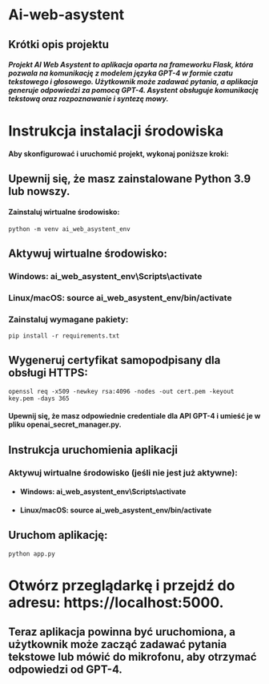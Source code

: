 # Ai-web-asystent

## Krótki opis projektu
##### Projekt AI Web Asystent to aplikacja oparta na frameworku Flask, która pozwala na komunikację z modelem języka GPT-4 w formie czatu tekstowego i głosowego. Użytkownik może zadawać pytania, a aplikacja generuje odpowiedzi za pomocą GPT-4. Asystent obsługuje komunikację tekstową oraz rozpoznawanie i syntezę mowy.


# Instrukcja instalacji środowiska
#### Aby skonfigurować i uruchomić projekt, wykonaj poniższe kroki:

## Upewnij się, że masz zainstalowane Python 3.9 lub nowszy.
#### Zainstaluj wirtualne środowisko:

```
python -m venv ai_web_asystent_env
```
## Aktywuj wirtualne środowisko:

### Windows: ai_web_asystent_env\Scripts\activate
### Linux/macOS: source ai_web_asystent_env/bin/activate
### Zainstaluj wymagane pakiety:
```
pip install -r requirements.txt
```
## Wygeneruj certyfikat samopodpisany dla obsługi HTTPS:
```
openssl req -x509 -newkey rsa:4096 -nodes -out cert.pem -keyout key.pem -days 365
```
#### Upewnij się, że masz odpowiednie credentiale dla API GPT-4 i umieść je w pliku openai_secret_manager.py.

## Instrukcja uruchomienia aplikacji

### Aktywuj wirtualne środowisko (jeśli nie jest już aktywne):
- #### Windows: ai_web_asystent_env\Scripts\activate
- #### Linux/macOS: source ai_web_asystent_env/bin/activate
## Uruchom aplikację:
```
python app.py
```
# Otwórz przeglądarkę i przejdź do adresu: https://localhost:5000.
## Teraz aplikacja powinna być uruchomiona, a użytkownik może zacząć zadawać pytania tekstowe lub mówić do mikrofonu, aby otrzymać odpowiedzi od GPT-4.
